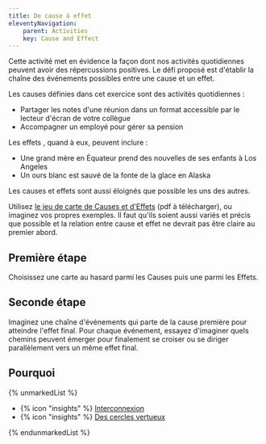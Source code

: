 ```yaml
---
title: De cause à effet
eleventyNavigation:
    parent: Activities
    key: Cause and Effect
---
```


Cette activité met en évidence la façon dont nos activités quotidiennes peuvent avoir des répercussions positives. Le
défi proposé est d'établir la chaîne des événements possibles entre une cause et un effet.

Les causes définies dans cet exercice sont des activités quotidiennes :

* Partager les notes d'une réunion dans un format accessible par le lecteur d'écran de votre collègue
* Accompagner un employé pour gérer sa pension

Les effets , quand à eux, peuvent inclure :

* Une grand mère en Équateur prend des nouvelles de ses enfants à Los Angeles
* Un ours blanc est sauvé de la fonte de la glace en Alaska

Les causes et effets sont aussi éloignés que possible les uns des autres.

Utilisez [le jeu de carte de Causes et d'Effets](/assets/images/CauseAndEffectCards.pdf) (pdf à télécharger), ou
imaginez vos propres exemples. Il faut qu'ils soient aussi variés et précis que possible et la relation entre cause et
effet ne devrait pas être claire au premier abord.

## Première étape

Choisissez une carte au hasard parmi les Causes puis une parmi les Effets.

## Seconde étape

Imaginez une chaîne d'événements qui parte de la cause première pour atteindre l'effet final. Pour chaque événement,
essayez d'imaginer quels chemins peuvent émerger pour finalement se croiser ou se diriger parallèlement vers un même
effet final.

## Pourquoi

{% unmarkedList %}

* {% icon "insights" %} [Interconnexion](../../perspectives/interconnexion/)
* {% icon "insights" %} [Des cercles vertueux](../../perspectives/des-cercles-vertueux/)

{% endunmarkedList %}
